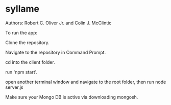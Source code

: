 # syllame
Authors: Robert C. Oliver Jr. and Colin J. McClintic


To run the app: 

Clone the repository.

Navigate to the repository in Command Prompt. 

cd into the client folder.

run 'npm start'.

open another terminal window and navigate to the root folder, then run node server.js

Make sure your Mongo DB is active via downloading mongosh.
